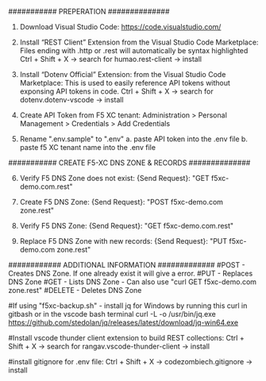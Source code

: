 ########### PREPERATION ##############
1) Download Visual Studio Code: https://code.visualstudio.com/

2) Install “REST Client” Extension from the Visual Studio Code Marketplace: Files ending with .http or .rest will automatically be syntax highlighted
Ctrl + Shift + X -> search for humao.rest-client -> install

3) Install “Dotenv Official” Extension: from the Visual Studio Code Marketplace: This is used to easily reference API tokens without exponsing API tokens in code. 
Ctrl + Shift + X -> search for dotenv.dotenv-vscode ->  install 

4) Create API Token from F5 XC tenant:  Administration > Personal Management > Credentials > Add Credentials

5) Rename ".env.sample" to ".env" 
   a. paste API token into the .env file 
   b. paste f5 XC tenant name into the .env file 

########### CREATE F5-XC DNS ZONE & RECORDS ##############

6) Verify F5 DNS Zone does not exist:  {Send Request}:  "GET f5xc-demo.com.rest"

7) Create F5 DNS Zone: {Send Request}: "POST f5xc-demo.com zone.rest"

8) Verify F5 DNS Zone: {Send Request}:  "GET f5xc-demo.com.rest"

9) Replace F5 DNS Zone with new records: {Send Request}:  "PUT f5xc-demo.com zone.rest"


############ ADDITIONAL INFORMATION  #############
#POST - Creates DNS Zone. If one already exist it will give a error.
#PUT - Replaces DNS Zone 
#GET - Lists DNS Zone - Can also use "curl GET f5xc-demo.com zone.rest"
#DELETE - Deletes DNS Zone

#If using "f5xc-backup.sh" - install jq for Windows by running this curl in gitbash or in the vscode bash terminal
curl -L -o /usr/bin/jq.exe https://github.com/stedolan/jq/releases/latest/download/jq-win64.exe

#Install vscode thunder client extension to build REST collections: 
Ctrl + Shift + X -> search for rangav.vscode-thunder-client -> install 

#install gitignore for .env file:
Ctrl + Shift + X -> codezombiech.gitignore -> install 